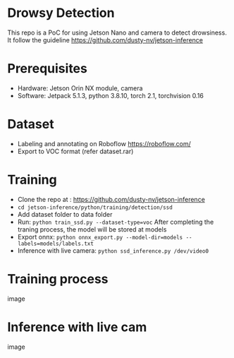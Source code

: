 # Drowsy Detection
This repo is a PoC for using Jetson Nano and camera to detect drowsiness. It follow the guideline https://github.com/dusty-nv/jetson-inference

# Prerequisites
- Hardware: Jetson Orin NX module, camera
- Software: Jetpack 5.1.3, python 3.8.10, torch 2.1, torchvision 0.16
# Dataset
- Labeling and annotating on Roboflow https://roboflow.com/
- Export to VOC format (refer dataset.rar)
# Training
- Clone the repo at : https://github.com/dusty-nv/jetson-inference
- ```cd jetson-inference/python/training/detection/ssd```
- Add dataset folder to data folder
- Run: ```python train_ssd.py --dataset-type=voc```
After completing the traning process, the model will be stored at models
- Export onnx: ```python onnx_export.py --model-dir=models --labels=models/labels.txt```
- Inference with live camera: ```python ssd_inference.py /dev/video0```
# Training process
image

# Inference with live cam
image

